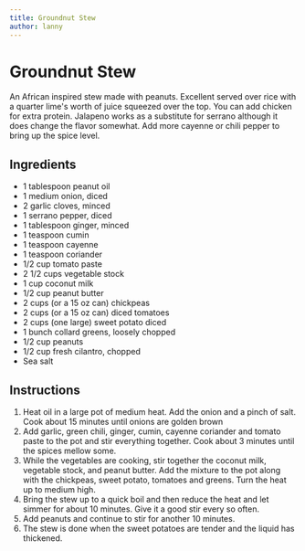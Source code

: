 ```yaml
---
title: Groundnut Stew
author: lanny
---
```


# Groundnut Stew
An African inspired stew made with peanuts. Excellent served over rice with a quarter lime's worth of juice squeezed over the top. You can add chicken for extra protein. Jalapeno works as a substitute for serrano although it does change the flavor somewhat. Add more cayenne or chili pepper to bring up the spice level.

## Ingredients
- 1 tablespoon peanut oil
- 1 medium onion, diced
- 2 garlic cloves, minced
- 1 serrano pepper, diced
- 1 tablespoon ginger, minced
- 1 teaspoon cumin
- 1 teaspoon cayenne
- 1 teaspoon coriander
- 1/2 cup tomato paste
- 2 1/2 cups vegetable stock
- 1 cup coconut milk
- 1/2 cup peanut butter
- 2 cups (or a 15 oz can) chickpeas
- 2 cups (or a 15 oz can) diced tomatoes
- 2 cups (one large) sweet potato diced
- 1 bunch collard greens, loosely chopped
- 1/2 cup peanuts
- 1/2 cup fresh cilantro, chopped
- Sea salt

## Instructions
1. Heat oil in a large pot of medium heat. Add the onion and a pinch of salt. Cook about 15 minutes until onions are golden brown
2. Add garlic, green chili, ginger, cumin, cayenne coriander and tomato paste to the pot and stir everything together. Cook about 3 minutes until the spices mellow some.
3. While the vegetables are cooking, stir together the coconut milk, vegetable stock, and peanut butter. Add the mixture to the pot along with the chickpeas, sweet potato, tomatoes and greens. Turn the heat up to medium high.
4. Bring the stew up to a quick boil and then reduce the heat and let simmer for about 10 minutes. Give it a good stir every so often.
5. Add peanuts and continue to stir for another 10 minutes.
6. The stew is done when the sweet potatoes are tender and the liquid has thickened.
